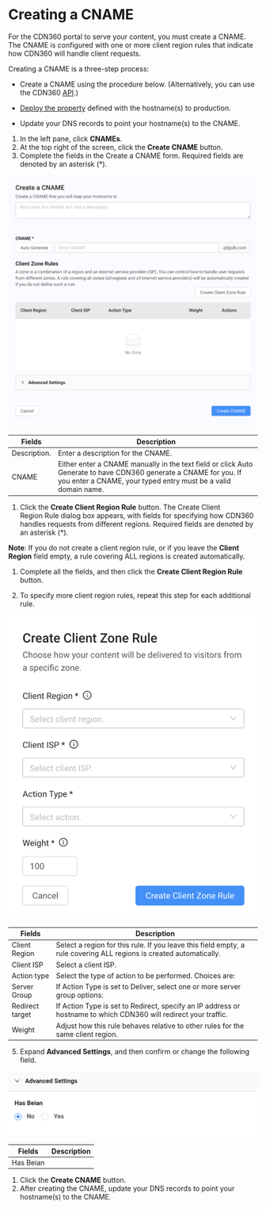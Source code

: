 # Creating a CNAME

For the CDN360 portal to serve your content, you must create a CNAME. The CNAME is configured with one or more client region rules that indicate how CDN360 will handle client requests.

Creating a CNAME is a three-step process:

- Create a CNAME using the procedure below. (Alternatively, you can use the CDN360 [API](<http://cdn360doc.quantil.com/apidocs/api.html>).)
- [Deploy the property](<../Properties/Deploying Your Property.htm>) defined with the hostname(s) to production.

- Update your DNS records to point your hostname(s) to the CNAME.

1. In the left pane, click **CNAMEs**.
2. At the top right of the screen, click the **Create CNAME** button. 
3. Complete the fields in the Create a CNAME form. Required fields are denoted by an asterisk (\*).

![null](<../../resources/images/cname1.png>)

| **Fields** | **Description** |
| ---------- | --------------- |
| Description. | Enter a description for the CNAME. |
| CNAME | Either enter a CNAME manually in the text field or click Auto Generate to have CDN360 generate a CNAME for you. If you enter a CNAME, your typed entry must be a valid domain name. |

1. Click the **Create Client Region Rule** button. The Create Client Region Rule dialog box appears, with fields for specifying how CDN360 handles requests from different regions. Required fields are denoted by an asterisk (\*).

**Note**: If you do not create a client region rule, or if you leave the **Client Region** field empty, a rule covering ALL regions is created automatically.

1. Complete all the fields, and then click the **Create Client Region Rule** button. 

1. To specify more client region rules, repeat this step for each additional rule.

![null](<../../resources/images/Create Client Region Rule.png>)

| **Fields**                                                                                                          | **Description**                                                                                                     |
| ------------------------------------------------------------------------------------------------------------------- | ------------------------------------------------------------------------------------------------------------------- |
| Client Region                                                                                                       | Select a region for this rule. If you leave this field empty, a rule covering ALL regions is created automatically. |
| Client ISP                                                                                                          | Select a client ISP.                                                                                                |
| Action type                                                                                                         | Select the type of action to be performed. Choices are:                                                             |
| Server Group                                                                                                        | If Action Type is set to Deliver, select one or more server group options:                                          |
| Redirect target                                                                                                     | If Action Type is set to Redirect, specify an IP address or hostname to which CDN360 will redirect your traffic.    |
| Weight                                                                                                              | Adjust how this rule behaves relative to other rules for the same client region.                                    |

5. Expand **Advanced Settings**, and then confirm or change the following field.

![null](<../../resources/images/cname3.png>)

| **Fields**      | **Description** |
| --------------- | --------------- |
| Has Beian       |                 |

1. Click the **Create CNAME** button.
2. After creating the CNAME, update your DNS records to point your hostname(s) to the CNAME.